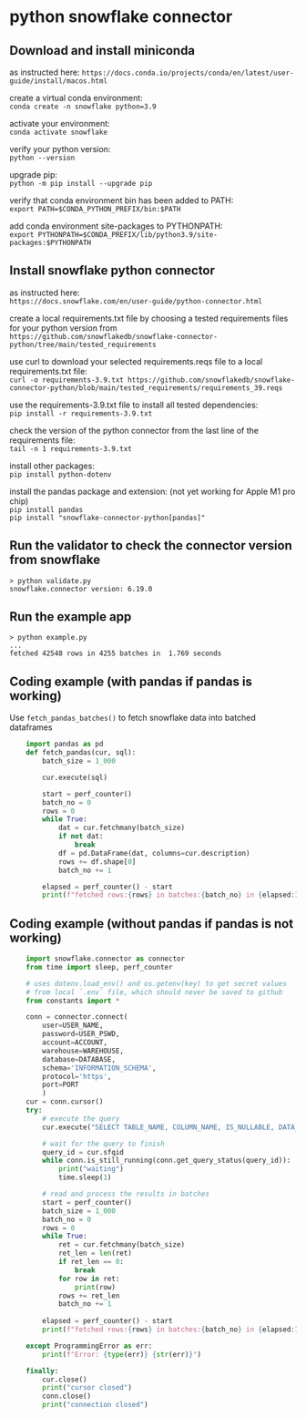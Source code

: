 # python snowflake connector

## Download and install miniconda

as instructed here:
`https://docs.conda.io/projects/conda/en/latest/user-guide/install/macos.html`

create a virtual conda environment:  
`conda create -n snowflake python=3.9`

activate your environment:  
`conda activate snowflake`

verify your python version:  
`python --version`

upgrade pip:  
`python -m pip install --upgrade pip`

verify that conda environment bin has been added to PATH:  
`export PATH=$CONDA_PYTHON_PREFIX/bin:$PATH`

add conda environment site-packages to PYTHONPATH:  
`export PYTHONPATH=$CONDA_PREFIX/lib/python3.9/site-packages:$PYTHONPATH`

## Install snowflake python connector

as instructed here:  
`https://docs.snowflake.com/en/user-guide/python-connector.html`

create a local requirements.txt file by choosing a tested requirements files for your python version from  
`https://github.com/snowflakedb/snowflake-connector-python/tree/main/tested_requirements`

use curl to download your selected requirements.reqs file to a local requirements.txt file:  
`curl -o requirements-3.9.txt https://github.com/snowflakedb/snowflake-connector-python/blob/main/tested_requirements/requirements_39.reqs`

use the requirements-3.9.txt file to install all tested dependencies:  
`pip install -r requirements-3.9.txt`

check the version of the python connector from the last line of the requirements file:  
`tail -n 1 requirements-3.9.txt`

install other packages:  
`pip install python-dotenv`

install the pandas package and extension:  (not yet working for Apple M1 pro chip)  
`pip install pandas`  
`pip install "snowflake-connector-python[pandas]"`

## Run the validator to check the connector version from snowflake  

`> python validate.py`  
`snowflake.connector version: 6.19.0`  

## Run the example app

`> python example.py`  
`...`  
`fetched 42548 rows in 4255 batches in  1.769 seconds`  

## Coding example (with pandas if pandas is working)

Use `fetch_pandas_batches()` to fetch snowflake data into batched dataframes

```python
    import pandas as pd
    def fetch_pandas(cur, sql):
        batch_size = 1_000

        cur.execute(sql)

        start = perf_counter()
        batch_no = 0
        rows = 0
        while True:
            dat = cur.fetchmany(batch_size)
            if not dat:
                break
            df = pd.DataFrame(dat, columns=cur.description)
            rows += df.shape[0]
            batch_no += 1

        elapsed = perf_counter() - start
        print(f"fetched rows:{rows} in batches:{batch_no} in {elapsed:10.3f} secs")
```

## Coding example (without pandas if pandas is not working)  

```python
    import snowflake.connector as connector
    from time import sleep, perf_counter

    # uses dotenv.load_env() and os.getenv(key) to get secret values 
    # from local `.env` file, which should never be saved to github
    from constants import * 

    conn = connector.connect(
        user=USER_NAME,
        password=USER_PSWD,
        account=ACCOUNT,
        warehouse=WAREHOUSE,
        database=DATABASE,
        schema='INFORMATION_SCHEMA',
        protocol='https',
        port=PORT
        )
    cur = conn.cursor()
    try:
        # execute the query
        cur.execute("SELECT TABLE_NAME, COLUMN_NAME, IS_NULLABLE, DATA_TYPE from COLUMNS")

        # wait for the query to finish
        query_id = cur.sfqid
        while conn.is_still_running(conn.get_query_status(query_id)):
            print("waiting")
            time.sleep(1)

        # read and process the results in batches
        start = perf_counter()
        batch_size = 1_000
        batch_no = 0
        rows = 0
        while True:
            ret = cur.fetchmany(batch_size)
            ret_len = len(ret)
            if ret_len == 0:
                break
            for row in ret:
                print(row)
            rows += ret_len
            batch_no += 1
        
        elapsed = perf_counter() - start
        print(f"fetched rows:{rows} in batches:{batch_no} in {elapsed:10.3f} secs")

    except ProgrammingError as err:
        print(f"Error: {type(err)} {str(err)}")

    finally:
        cur.close()
        print("cursor closed")
        conn.close()
        print("connection closed")

```
